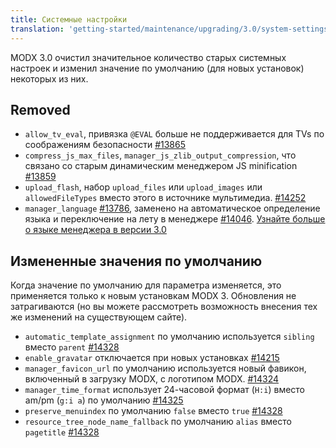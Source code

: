 ```yaml
---
title: Системные настройки
translation: 'getting-started/maintenance/upgrading/3.0/system-settings'
---
```


MODX 3.0 очистил значительное количество старых системных настроек и изменил значение по умолчанию (для новых установок) некоторых из них.

## Removed

- `allow_tv_eval`, привязка `@EVAL` больше не поддерживается для TVs по соображениям безопасности [#13865](https://github.com/modxcms/revolution/pull/13865)
- `compress_js_max_files`, `manager_js_zlib_output_compression`, что связано со старым динамическим менеджером JS minification [#13859](https://github.com/modxcms/revolution/pull/13859)
- `upload_flash`, набор `upload_files` или `upload_images` или `allowedFileTypes` вместо этого в источнике мультимедиа. [#14252](https://github.com/modxcms/revolution/pull/14252)
- `manager_language` [#13786](https://github.com/modxcms/revolution/pull/13786), заменено на автоматическое определение языка и переключение на лету в менеджере [#14046](https://github.com/modxcms/revolution/pull/14046). [Узнайте больше о языке менеджера в версии 3.0](getting-started/maintenance/upgrading/3.0/manager-language)

## Измененные значения по умолчанию

Когда значение по умолчанию для параметра изменяется, это применяется только к новым установкам MODX 3. Обновления не затрагиваются (но вы можете рассмотреть возможность внесения тех же изменений на существующем сайте).

- `automatic_template_assignment` по умолчанию используется `sibling` вместо `parent` [#14328](https://github.com/modxcms/revolution/pull/14328)
- `enable_gravatar` отключается при новых установках [#14215](https://github.com/modxcms/revolution/pull/14215)
- `manager_favicon_url` по умолчанию используется новый фавикон, включенный в загрузку MODX, с логотипом MODX. [#14324](https://github.com/modxcms/revolution/pull/14324)
- `manager_time_format` использует 24-часовой формат (`H:i`) вместо am/pm (`g:i a`) по умолчанию [#14325](https://github.com/modxcms/revolution/pull/14325)
- `preserve_menuindex` по умолчанию `false` вместо `true` [#14328](https://github.com/modxcms/revolution/pull/14328)
- `resource_tree_node_name_fallback` по умолчанию `alias` вместо `pagetitle` [#14328](https://github.com/modxcms/revolution/pull/14328)
